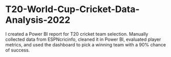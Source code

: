 # T20-World-Cup-Cricket-Data-Analysis-2022
I created a Power BI report for T20 cricket team selection. Manually collected data from ESPNcricinfo, cleaned it in Power BI, evaluated player metrics, and used the dashboard to pick a winning team with a 90% chance of success.
